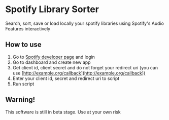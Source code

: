 # Spotify Library Sorter
Search, sort, save or load locally your spotify libraries using Spotify's Audio Features interactively

## How to use
1. Go to [Spotify developer page](https://developer.spotify.com) and login
2. Go to dashboard and create new app
3. Get client id, client secret and do not forget your redirect uri (you can use [http://example.org/callback](http://example.org/callback))
4. Enter your client id, secret and redirect uri to script
5. Run script

## Warning!
This software is still in beta stage. Use at your own risk

